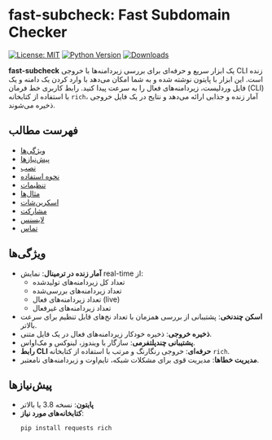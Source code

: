 # fast-subcheck: Fast Subdomain Checker

[![License: MIT](https://img.shields.io/badge/License-MIT-yellow.svg)](https://opensource.org/licenses/MIT)
[![Python Version](https://img.shields.io/badge/Python-3.8%2B-blue.svg)](https://www.python.org/downloads/)
[![Downloads](https://img.shields.io/github/downloads/TahaHatami/fast-subcheck/total)](https://github.com/TahaHatami/fast-subcheck/releases)

**fast-subcheck** یک ابزار سریع و حرفه‌ای برای بررسی زیردامنه‌ها با خروجی CLI زنده است. این ابزار با پایتون نوشته شده و به شما امکان می‌دهد با وارد کردن یک دامنه و یک فایل وردلیست، زیردامنه‌های فعال را به سرعت پیدا کنید. رابط کاربری خط فرمان (CLI) با استفاده از کتابخانه `rich`، آمار زنده و جذابی ارائه می‌دهد و نتایج در یک فایل خروجی ذخیره می‌شوند.

## فهرست مطالب

- [ویژگی‌ها](#ویژگی‌ها)
- [پیش‌نیازها](#پیش‌نیازها)
- [نصب](#نصب)
- [نحوه استفاده](#نحوه-استفاده)
- [تنظیمات](#تنظیمات)
- [مثال‌ها](#مثال‌ها)
- [اسکرین‌شات](#اسکرین‌شات)
- [مشارکت](#مشارکت)
- [لایسنس](#لایسنس)
- [تماس](#تماس)

## ویژگی‌ها

- **آمار زنده در ترمینال**: نمایش real-time از:
  - تعداد کل زیردامنه‌های تولیدشده
  - تعداد زیردامنه‌های بررسی‌شده
  - تعداد زیردامنه‌های فعال (live)
  - تعداد زیردامنه‌های غیرفعال
- **اسکن چندنخی**: پشتیبانی از بررسی همزمان با تعداد نخ‌های قابل تنظیم برای سرعت بالاتر.
- **ذخیره خروجی**: ذخیره خودکار زیردامنه‌های فعال در یک فایل متنی.
- **پشتیبانی چندپلتفرمی**: سازگار با ویندوز، لینوکس و مک‌اواس.
- **رابط CLI حرفه‌ای**: خروجی رنگارنگ و مرتب با استفاده از کتابخانه `rich`.
- **مدیریت خطاها**: مدیریت قوی برای مشکلات شبکه، تایم‌اوت و زیردامنه‌های نامعتبر.

## پیش‌نیازها

- **پایتون**: نسخه 3.8 یا بالاتر
- **کتابخانه‌های مورد نیاز**:
  ```bash
  pip install requests rich
